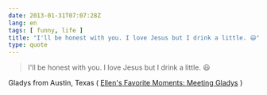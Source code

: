 ```yaml
---
date: 2013-01-31T07:07:28Z
lang: en
tags: [ funny, life ]
title: "I'll be honest with﻿ you. I love Jesus but I drink a little. 😃"
type: quote
---
```


> I'll be honest with﻿ you. I love Jesus but I drink a little. 😃

Gladys from Austin, Texas ( [Ellen's Favorite Moments: Meeting
Gladys](http://www.youtube.com/watch?v=-jeCL9f2NNI&NR) )

